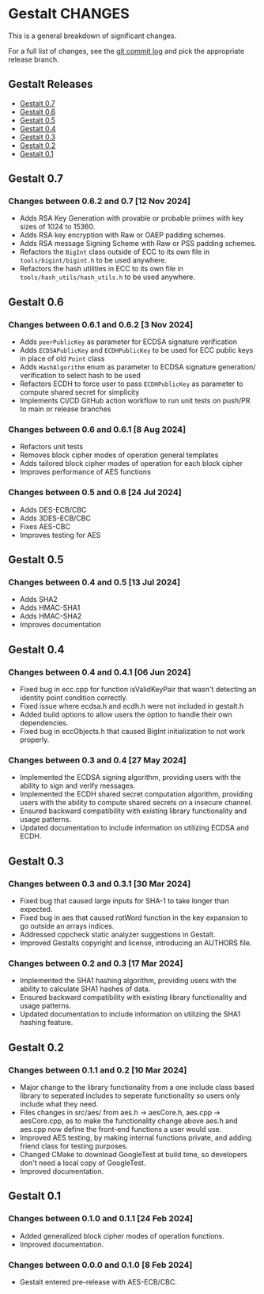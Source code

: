 Gestalt CHANGES
===============

This is a general breakdown of significant changes.

For a full list of changes, see the [git commit log][log] and pick the
appropriate release branch.

  [log]: https://github.com/HLRichardson-Git/Gestalt/commits/

Gestalt Releases
----------------

 - [Gestalt 0.7](#gestalt-07)
 - [Gestalt 0.6](#gestalt-06)
 - [Gestalt 0.5](#gestalt-05)
 - [Gestalt 0.4](#gestalt-04)
 - [Gestalt 0.3](#gestalt-03)
 - [Gestalt 0.2](#gestalt-02)
 - [Gestalt 0.1](#gestalt-01)

 Gestalt 0.7
-----------

### Changes between 0.6.2 and 0.7 [12 Nov 2024]

 * Adds RSA Key Generation with provable or probable primes with key sizes of 1024 to 15360.
 * Adds RSA key encryption with Raw or OAEP padding schemes.
 * Adds RSA message Signing Scheme with Raw or PSS padding schemes.
 * Refactors the `BigInt` class outside of ECC to its own file in `tools/bigint/bigint.h` to be used anywhere.
 * Refactors the hash utilities in ECC to its own file in `tools/hash_utils/hash_utils.h` to be used anywhere.

 Gestalt 0.6
-----------

### Changes between 0.6.1 and 0.6.2 [3 Nov 2024]

 * Adds `peerPublicKey` as parameter for ECDSA signature verification
 * Adds `ECDSAPublicKey` and `ECDHPublicKey` to be used for ECC public keys in place of old `Point` class
 * Adds `HashAlgorithm` enum as parameter to ECDSA signature generation/ verification to select hash to be used
 * Refactors ECDH to force user to pass `ECDHPublicKey` as parameter to compute shared secret for simplicity
 * Implements CI/CD GitHub action workflow to run unit tests on push/PR to main or release branches

### Changes between 0.6 and 0.6.1 [8 Aug 2024]

 * Refactors unit tests
 * Removes block cipher modes of operation general templates
 * Adds tailored block cipher modes of operation for each block cipher
 * Improves performance of AES functions

### Changes between 0.5 and 0.6 [24 Jul 2024]

 * Adds DES-ECB/CBC
 * Adds 3DES-ECB/CBC
 * Fixes AES-CBC
 * Improves testing for AES

 Gestalt 0.5
-----------

### Changes between 0.4 and 0.5 [13 Jul 2024]

 * Adds SHA2
 * Adds HMAC-SHA1
 * Adds HMAC-SHA2
 * Improves documentation

 Gestalt 0.4
-----------

### Changes between 0.4 and 0.4.1 [06 Jun 2024]

 * Fixed bug in ecc.cpp for function isValidKeyPair that wasn't detecting an identity
      point condition correctly.
 * Fixed issue where ecdsa.h and ecdh.h were not included in gestalt.h
 * Added build options to allow users the option to handle their own dependencies.
 * Fixed bug in eccObjects.h that caused BigInt initialization to not work properly.

### Changes between 0.3 and 0.4 [27 May 2024]

 * Implemented the ECDSA signing algorithm, providing users with the ability to 
      sign and verify messages.
 * Implemented the ECDH shared secret computation algorithm, providing users with 
      the ability to compute shared secrets on a insecure channel.
 * Ensured backward compatibility with existing library functionality and 
       usage patterns.
 * Updated documentation to include information on utilizing ECDSA and ECDH.

 Gestalt 0.3
-----------

### Changes between 0.3 and 0.3.1 [30 Mar 2024]

 * Fixed bug that caused large inputs for SHA-1 to take longer than expected.
 * Fixed bug in aes that caused rotWord function in the key expansion to go
      outside an arrays indices.
 * Addressed cppcheck static analyzer suggestions in Gestalt.
 * Improved Gestalts copyright and license, introducing an AUTHORS file. 

### Changes between 0.2 and 0.3 [17 Mar 2024]

 * Implemented the SHA1 hashing algorithm, providing users with the ability to 
       calculate SHA1 hashes of data.
 * Ensured backward compatibility with existing library functionality and 
       usage patterns.
 * Updated documentation to include information on utilizing the SHA1 hashing 
       feature.

Gestalt 0.2
-----------

### Changes between 0.1.1 and 0.2 [10 Mar 2024]

 * Major change to the library functionality from a one include class based
       library to seperated includes to seperate functionality so users only
       include what they need.
 * Files changes in src/aes/ from aes.h -> aesCore.h, aes.cpp -> aesCore.cpp,
       as to make the functionality change above aes.h and aes.cpp now define
       the front-end functions a user would use.
 * Improved AES testing, by making internal functions private, and adding
       friend class for testing purposes.
 * Changed CMake to download GoogleTest at build time, so developers don't
       need a local copy of GoogleTest.
 * Improved documentation.

Gestalt 0.1
-----------

### Changes between 0.1.0 and 0.1.1 [24 Feb 2024]

 * Added generalized block cipher modes of operation functions.
 * Improved documentation.

### Changes between 0.0.0 and 0.1.0 [8 Feb 2024]

 * Gestalt entered pre-release with AES-ECB/CBC.
